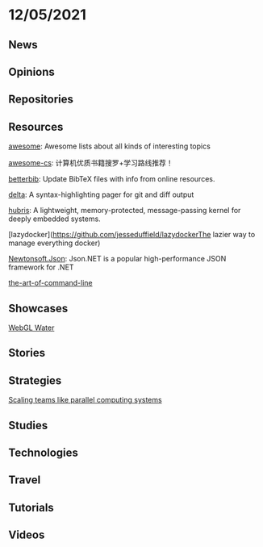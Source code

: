 # 12/05/2021

## News

## Opinions

## Repositories

## Resources
[awesome](https://github.com/sindresorhus/awesome): Awesome lists about all kinds of interesting topics

[awesome-cs](https://github.com/CodingDocs/awesome-cs): 计算机优质书籍搜罗+学习路线推荐！

[betterbib](https://github.com/nschloe/betterbib): Update BibTeX files with info from online resources.

[delta](https://github.com/dandavison/delta): A syntax-highlighting pager for git and diff output

[hubris](https://github.com/oxidecomputer/hubris): A lightweight, memory-protected, message-passing kernel for deeply embedded systems.

[lazydocker](https://github.com/jesseduffield/lazydockerThe lazier way to manage everything docker)

[Newtonsoft.Json](https://github.com/JamesNK/Newtonsoft.Json): Json.NET is a popular high-performance JSON framework for .NET

[the-art-of-command-line](https://github.com/jlevy/the-art-of-command-line)

## Showcases
[WebGL Water](http://madebyevan.com/webgl-water/)

## Stories


## Strategies
[Scaling teams like parallel computing systems](https://getsturdy.com/blog/2021-11-29-scaling-teams)

## Studies

## Technologies

## Travel

## Tutorials

## Videos
